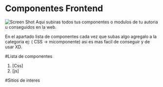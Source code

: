 
# Componentes Frontend
![Screen Shot](http://www.theweblabel.com/sites/default/files/field/image/Front%20End%20Developers%20-%20The%20Web%20Label.jpg)
Aqui subiras todos tus componentes o modulos de tu autoria u conseguidos en la web.

En el apartado lista de componentes cada vez que subas algo  agregalo a la categoria ej: ( CSS -> micomponente) asi es mas facil de conseguir y de usar XD.

#Lista de componentes

1. [Css]
2. [js]

#Sitios de interes

